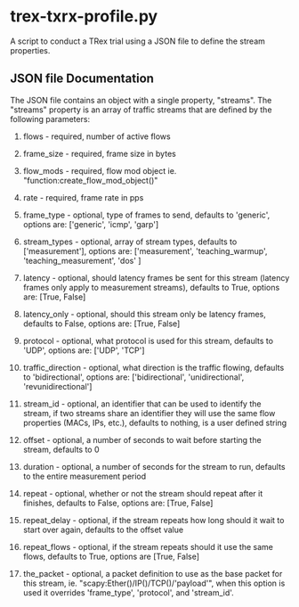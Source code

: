 # trex-txrx-profile.py
A script to conduct a TRex trial using a JSON file to define the stream properties.

## JSON file Documentation

The JSON file contains an object with a single property, "streams".
The "streams" property is an array of traffic streams that are defined
by the following parameters:

1. flows - required, number of active flows

2. frame_size - required, frame size in bytes

3. flow_mods - required, flow mod object ie. "function:create_flow_mod_object(<flows to use>)"

4. rate - required, frame rate in pps

5. frame_type - optional, type of frames to send, defaults to 'generic', options are: ['generic', 'icmp', 'garp']

6. stream_types - optional, array of stream types, defaults to ['measurement'], options are: ['measurement', 'teaching_warmup', 'teaching_measurement', 'dos' ]

7. latency - optional, should latency frames be sent for this stream (latency frames only apply to measurement streams), defaults to True, options are: [True, False]

8. latency_only - optional, should this stream only be latency frames, defaults to False, options are: [True, False]

9. protocol - optional, what protocol is used for this stream, defaults to 'UDP', options are: ['UDP', 'TCP']

10. traffic_direction - optional, what direction is the traffic flowing, defaults to 'bidirectional', options are: ['bidirectional', 'unidirectional', 'revunidirectional']

11. stream_id - optional, an identifier that can be used to identify the stream, if two streams share an identifier they will use the same flow properties (MACs, IPs, etc.), defaults to nothing, is a user defined string

12. offset - optional, a number of seconds to wait before starting the stream, defaults to 0

13. duration - optional, a number of seconds for the stream to run, defaults to the entire measurement period

14. repeat - optional, whether or not the stream should repeat after it finishes, defaults to False, options are: [True, False]

15. repeat_delay - optional, if the stream repeats how long should it wait to start over again, defaults to the offset value

16. repeat_flows - optional, if the stream repeats should it use the same flows, defaults to True, options are [True, False]

17. the_packet - optional, a packet definition to use as the base packet for this stream, ie. "scapy:Ether()/IP()/TCP()/'payload'", when this option is used it overrides 'frame_type', 'protocol', and 'stream_id'.
